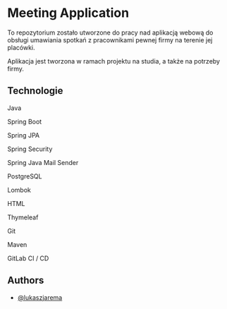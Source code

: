 
# Meeting Application

To repozytorium zostało utworzone do pracy nad aplikacją webową do obsługi umawiania spotkań z pracownikami pewnej firmy na terenie jej placówki.

Aplikacja jest tworzona w ramach projektu na studia, a także na potrzeby firmy.

## Technologie

Java

Spring Boot

Spring JPA

Spring Security

Spring Java Mail Sender

PostgreSQL

Lombok

HTML

Thymeleaf

Git

Maven

GitLab CI / CD

## Authors

- [@lukaszjarema](https://github.com/LukaszJarema)
